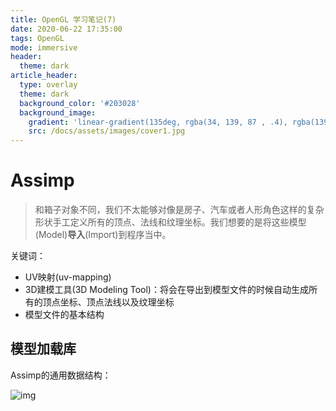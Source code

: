 ```yaml
---
title: OpenGL 学习笔记(7)
date: 2020-06-22 17:35:00
tags: OpenGL
mode: immersive
header:
  theme: dark
article_header:
  type: overlay
  theme: dark
  background_color: '#203028'
  background_image:
    gradient: 'linear-gradient(135deg, rgba(34, 139, 87 , .4), rgba(139, 34, 139, .4))'
    src: /docs/assets/images/cover1.jpg
---
```


# Assimp

> 和箱子对象不同，我们不太能够对像是房子、汽车或者人形角色这样的复杂形状手工定义所有的顶点、法线和纹理坐标。我们想要的是将这些模型(Model)**导入**(Import)到程序当中。

关键词：

- UV映射(uv-mapping)
- 3D建模工具(3D Modeling Tool)：将会在导出到模型文件的时候自动生成所有的顶点坐标、顶点法线以及纹理坐标
- 模型文件的基本结构

## 模型加载库

Assimp的通用数据结构：

![img](https://learnopengl-cn.github.io/img/03/01/assimp_structure.png)